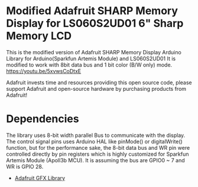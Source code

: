 # Modified Adafruit SHARP Memory Display for LS060S2UD01 6" Sharp Memory LCD

This is the modified version of Adafruit SHARP Memory Display Arduino Library for Arduino(Sparkfun Artemis Module) and LS060S2UD01
It is modified to work with 8bit data bus and 1 bit color (B/W only) mode.
https://youtu.be/5xvwsCoDtxE

Adafruit invests time and resources providing this open source code, please support Adafruit and open-source hardware by purchasing products from Adafruit!

# Dependencies
  The library uses 8-bit width parallel Bus to communicate with the display. The control signal pins uses Arduino HAL like pinMode() or digitalWrite() function, but for the performance sake, the 8-bit data bus and WR pin were controlled directly by pin registers which is highly customized for Sparkfun Artemis Module (Apoll3b MCU). It is assuming the bus are GPIO0 ~ 7 and WR is GPIO 28. 

* [Adafruit GFX Library](https://github.com/adafruit/Adafruit-GFX-Library)

